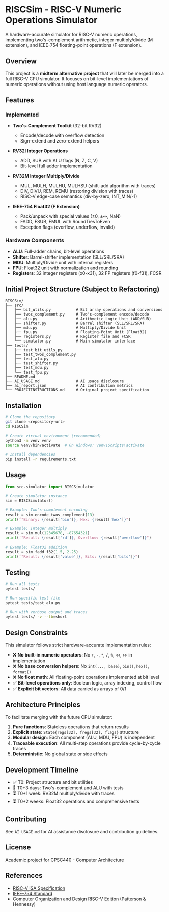 # RISCSim - RISC-V Numeric Operations Simulator

A hardware-accurate simulator for RISC-V numeric operations, implementing two's-complement arithmetic, integer multiply/divide (M extension), and IEEE-754 floating-point operations (F extension).

## Overview

This project is a **midterm alternative project** that will later be merged into a full RISC-V CPU simulator. It focuses on bit-level implementations of numeric operations without using host language numeric operators.

## Features

### Implemented
- **Two's-Complement Toolkit** (32-bit RV32)
  - Encode/decode with overflow detection
  - Sign-extend and zero-extend helpers

- **RV32I Integer Operations**
  - ADD, SUB with ALU flags (N, Z, C, V)
  - Bit-level full adder implementation

- **RV32M Integer Multiply/Divide**
  - MUL, MULH, MULHU, MULHSU (shift-add algorithm with traces)
  - DIV, DIVU, REM, REMU (restoring division with traces)
  - RISC-V edge-case semantics (div-by-zero, INT_MIN/-1)

- **IEEE-754 Float32 (F Extension)**
  - Pack/unpack with special values (±0, ±∞, NaN)
  - FADD, FSUB, FMUL with RoundTiesToEven
  - Exception flags (overflow, underflow, invalid)

### Hardware Components
- **ALU**: Full-adder chains, bit-level operations
- **Shifter**: Barrel-shifter implementation (SLL/SRL/SRA)
- **MDU**: Multiply/Divide unit with internal registers
- **FPU**: Float32 unit with normalization and rounding
- **Registers**: 32 integer registers (x0-x31), 32 FP registers (f0-f31), FCSR

## Initial Project Structure (Subject to Refactoring)

```
RISCSim/
├── src/
│   ├── bit_utils.py           # Bit array operations and conversions
│   ├── twos_complement.py     # Two's-complement encode/decode
│   ├── alu.py                 # Arithmetic Logic Unit (ADD/SUB)
│   ├── shifter.py             # Barrel shifter (SLL/SRL/SRA)
│   ├── mdu.py                 # Multiply/Divide Unit
│   ├── fpu.py                 # Floating-Point Unit (Float32)
│   ├── registers.py           # Register file and FCSR
│   └── simulator.py           # Main simulator interface
├── tests/
│   ├── test_bit_utils.py
│   ├── test_twos_complement.py
│   ├── test_alu.py
│   ├── test_shifter.py
│   ├── test_mdu.py
│   └── test_fpu.py
├── README.md
├── AI_USAGE.md                # AI usage disclosure
├── ai_report.json             # AI contribution metrics
└── PROJECTINSTRUCTIONS.md     # Original project specification
```

## Installation

```bash
# Clone the repository
git clone <repository-url>
cd RISCSim

# Create virtual environment (recommended)
python3 -m venv venv
source venv/bin/activate  # On Windows: venv\Scripts\activate

# Install dependencies
pip install -r requirements.txt
```

## Usage

```python
from src.simulator import RISCSimulator

# Create simulator instance
sim = RISCSimulator()

# Example: Two's-complement encoding
result = sim.encode_twos_complement(13)
print(f"Binary: {result['bin']}, Hex: {result['hex']}")

# Example: Integer multiply
result = sim.mul(12345678, -87654321)
print(f"Result: {result['rd']}, Overflow: {result['overflow']}")

# Example: Float32 addition
result = sim.fadd_f32(1.5, 2.25)
print(f"Result: {result['value']}, Bits: {result['bits']}")
```

## Testing

```bash
# Run all tests
pytest tests/

# Run specific test file
pytest tests/test_alu.py

# Run with verbose output and traces
pytest tests/ -v --tb=short
```

## Design Constraints

This simulator follows strict hardware-accurate implementation rules:

- ❌ **No built-in numeric operators**: No `+`, `-`, `*`, `/`, `%`, `<<`, `>>` in implementation
- ❌ **No base conversion helpers**: No `int(..., base)`, `bin()`, `hex()`, `format()`
- ❌ **No float math**: All floating-point operations implemented at bit level
- ✅ **Bit-level operations only**: Boolean logic, array indexing, control flow
- ✅ **Explicit bit vectors**: All data carried as arrays of 0/1

## Architecture Principles

To facilitate merging with the future CPU simulator:

1. **Pure functions**: Stateless operations that return results
2. **Explicit state**: `State{regs[32], fregs[32], flags}` structure
3. **Modular design**: Each component (ALU, MDU, FPU) is independent
4. **Traceable execution**: All multi-step operations provide cycle-by-cycle traces
5. **Deterministic**: No global state or side effects

## Development Timeline

- ✅ T0: Project structure and bit utilities
- 🔄 T0+3 days: Two's-complement and ALU with tests
- ⏳ T0+1 week: RV32M multiply/divide with traces
- ⏳ T0+2 weeks: Float32 operations and comprehensive tests

## Contributing

See `AI_USAGE.md` for AI assistance disclosure and contribution guidelines.

## License

Academic project for CPSC440 - Computer Architecture

## References

- [RISC-V ISA Specification](https://riscv.org/technical/specifications/)
- [IEEE-754 Standard](https://standards.ieee.org/standard/754-2019.html)
- Computer Organization and Design RISC-V Edition (Patterson & Hennessy)

